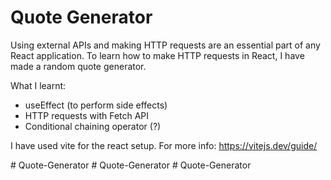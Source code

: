 # Quote Generator

Using external APIs and making HTTP requests are an essential part of any React application. To learn how to make HTTP requests in React, I have made a random quote generator.

What I learnt:
- useEffect (to perform side effects)
- HTTP requests with Fetch API
- Conditional chaining operator (?)

I have used vite for the react setup. For more info: https://vitejs.dev/guide/



#   Q u o t e - G e n e r a t o r  
 #   Q u o t e - G e n e r a t o r  
 #   Q u o t e - G e n e r a t o r  
 